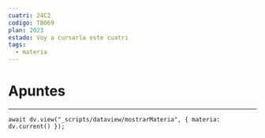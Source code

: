 ```yaml
---
cuatri: 24C2
codigo: TB069
plan: 2023
estado: Voy a cursarla este cuatri
tags:
  - materia
---
```

# Apuntes
---
```dataviewjs
await dv.view("_scripts/dataview/mostrarMateria", { materia: dv.current() });
```